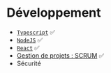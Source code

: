 # Développement

- [`Typescript`](typescript.md) ✅
- [`NodeJS`](nodejs.md) ✅
- [`React`](react.md) ✅
- [Gestion de projets : SCRUM](scrum.md) ✅
- Sécurité
